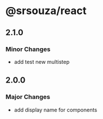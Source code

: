 # @srsouza/react

## 2.1.0

### Minor Changes

- add test new multistep

## 2.0.0

### Major Changes

- add display name for components
